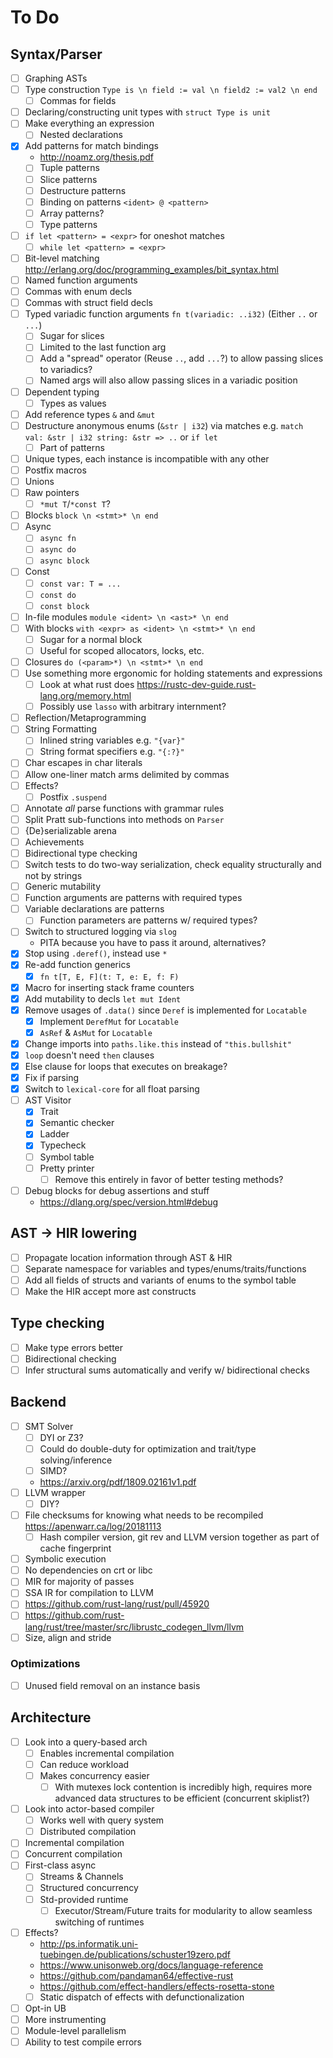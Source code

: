 # To Do

## Syntax/Parser

- [ ] Graphing ASTs
- [ ] Type construction `Type is \n field := val \n field2 := val2 \n end`
  - [ ] Commas for fields
- [ ] Declaring/constructing unit types with `struct Type is unit`
- [ ] Make everything an expression
  - [ ] Nested declarations
- [x] Add patterns for match bindings
  - http://noamz.org/thesis.pdf
  - [ ] Tuple patterns
  - [ ] Slice patterns
  - [ ] Destructure patterns
  - [ ] Binding on patterns `<ident> @ <pattern>`
  - [ ] Array patterns?
  - [ ] Type patterns
- [ ] `if let <pattern> = <expr>` for oneshot matches
  - [ ] `while let <pattern> = <expr>`
- [ ] Bit-level matching http://erlang.org/doc/programming_examples/bit_syntax.html
- [ ] Named function arguments
- [ ] Commas with enum decls
- [ ] Commas with struct field decls
- [ ] Typed variadic function arguments `fn t(variadic: ..i32)` (Either `..` or `...`)
  - [ ] Sugar for slices
  - [ ] Limited to the last function arg
  - [ ] Add a "spread" operator (Reuse `..`, add `...`?) to allow passing slices to variadics?
  - [ ] Named args will also allow passing slices in a variadic position
- [ ] Dependent typing
  - [ ] Types as values
- [ ] Add reference types `&` and `&mut`
- [ ] Destructure anonymous enums (`&str | i32`) via matches e.g. `match val: &str | i32 string: &str => ..` or `if let`
  - [ ] Part of patterns
- [ ] Unique types, each instance is incompatible with any other
- [ ] Postfix macros
- [ ] Unions
- [ ] Raw pointers
  - [ ] `*mut T`/`*const T`?
- [ ] Blocks `block \n <stmt>* \n end`
- [ ] Async
  - [ ] `async fn`
  - [ ] `async do`
  - [ ] `async block`
- [ ] Const
  - [ ] `const var: T = ...`
  - [ ] `const do`
  - [ ] `const block`
- [ ] In-file modules `module <ident> \n <ast>* \n end`
- [ ] With blocks `with <expr> as <ident> \n <stmt>* \n end`
  - [ ] Sugar for a normal block
  - [ ] Useful for scoped allocators, locks, etc.
- [ ] Closures `do (<param>*) \n <stmt>* \n end`
- [ ] Use something more ergonomic for holding statements and expressions
  - [ ] Look at what rust does https://rustc-dev-guide.rust-lang.org/memory.html
  - [ ] Possibly use `lasso` with arbitrary internment?
- [ ] Reflection/Metaprogramming
- [ ] String Formatting
  - [ ] Inlined string variables e.g. `"{var}"`
  - [ ] String format specifiers e.g. `"{:?}"`
- [ ] Char escapes in char literals
- [ ] Allow one-liner match arms delimited by commas
- [ ] Effects?
  - [ ] Postfix `.suspend`
- [ ] Annotate *all* parse functions with grammar rules
- [ ] Split Pratt sub-functions into methods on `Parser`
- [ ] {De}serializable arena
- [ ] Achievements
- [ ] Bidirectional type checking
- [ ] Switch tests to do two-way serialization, check equality structurally and not by strings
- [ ] Generic mutability
- [ ] Function arguments are patterns with required types
- [ ] Variable declarations are patterns
  - [ ] Function parameters are patterns w/ required types?
- [ ] Switch to structured logging via `slog`
  - PITA because you have to pass it around, alternatives?
- [x] Stop using `.deref()`, instead use `*`
- [x] Re-add function generics
  - [x] `fn t[T, E, F](t: T, e: E, f: F)`
- [x] Macro for inserting stack frame counters
- [x] Add mutability to decls `let mut Ident`
- [x] Remove usages of `.data()` since `Deref` is implemented for `Locatable`
  - [x] Implement `DerefMut` for `Locatable`
  - [x] `AsRef` & `AsMut` for `Locatable`
- [x] Change imports into `paths.like.this` instead of `"this.bullshit"`
- [x] `loop` doesn't need `then` clauses
- [x] Else clause for loops that executes on breakage?
- [x] Fix if parsing
- [x] Switch to `lexical-core` for all float parsing
- [ ] AST Visitor
  - [x] Trait
  - [x] Semantic checker
  - [x] Ladder
  - [x] Typecheck
  - [ ] Symbol table
  - [ ] Pretty printer
    - [ ] Remove this entirely in favor of better testing methods?
- [ ] Debug blocks for debug assertions and stuff
    - https://dlang.org/spec/version.html#debug

## AST -> HIR lowering

- [ ] Propagate location information through AST & HIR
- [ ] Separate namespace for variables and types/enums/traits/functions
- [ ] Add all fields of structs and variants of enums to the symbol table
- [ ] Make the HIR accept more ast constructs

## Type checking

- [ ] Make type errors better
- [ ] Bidirectional checking
- [ ] Infer structural sums automatically and verify w/ bidirectional checks

## Backend

- [ ] SMT Solver
  - [ ] DYI or Z3?
  - [ ] Could do double-duty for optimization and trait/type solving/inference
  - [ ] SIMD?
  - https://arxiv.org/pdf/1809.02161v1.pdf
- [ ] LLVM wrapper
  - [ ] DIY?
- [ ] File checksums for knowing what needs to be recompiled https://apenwarr.ca/log/20181113
  - [ ] Hash compiler version, git rev and LLVM version together as part of cache fingerprint
- [ ] Symbolic execution
- [ ] No dependencies on crt or libc
- [ ] MIR for majority of passes
- [ ] SSA IR for compilation to LLVM
- [ ] https://github.com/rust-lang/rust/pull/45920
- [ ] https://github.com/rust-lang/rust/tree/master/src/librustc_codegen_llvm/llvm
- [ ] Size, align and stride

### Optimizations

- [ ] Unused field removal on an instance basis

## Architecture

- [ ] Look into a query-based arch
  - [ ] Enables incremental compilation
  - [ ] Can reduce workload
  - [ ] Makes concurrency easier
    - [ ] With mutexes lock contention is incredibly high, requires more advanced data structures to be efficient (concurrent skiplist?)
- [ ] Look into actor-based compiler
  - [ ] Works well with query system
  - [ ] Distributed compilation
- [ ] Incremental compilation
- [ ] Concurrent compilation
- [ ] First-class async
  - [ ] Streams & Channels
  - [ ] Structured concurrency
  - [ ] Std-provided runtime
    - [ ] Executor/Stream/Future traits for modularity to allow seamless switching of runtimes
- [ ] Effects?
  - http://ps.informatik.uni-tuebingen.de/publications/schuster19zero.pdf
  - https://www.unisonweb.org/docs/language-reference
  - https://github.com/pandaman64/effective-rust
  - https://github.com/effect-handlers/effects-rosetta-stone
  - [ ] Static dispatch of effects with defunctionalization
- [ ] Opt-in UB
- [ ] More instrumenting
- [ ] Module-level parallelism
- [ ] Ability to test compile errors
